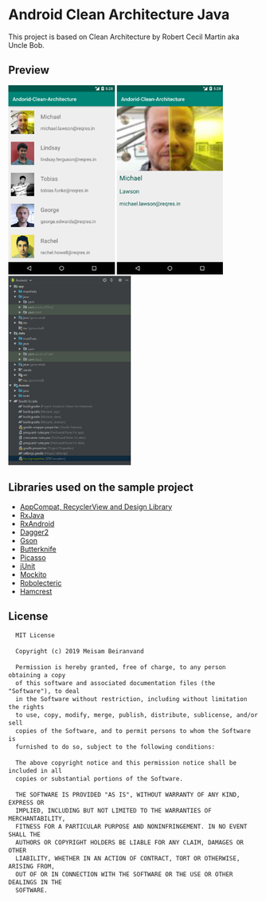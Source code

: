 # Android Clean Architecture Java
This project is based on Clean Architecture by Robert Cecil Martin aka Uncle Bob.
## Preview
<div>
<img src="screenshot_1.png" alt="preview" height="380">
<img src="screenshot_2.png" alt="preview" height="380">
<img src="screenshot_3.png" alt="preview" height="380">
</dive>

## Libraries used on the sample project
- [AppCompat, RecyclerView and Design Library](https://developer.android.com/topic/libraries/support-library/?hl=es)
- [RxJava](https://github.com/ReactiveX/Rxjava)
- [RxAndroid](https://github.com/ReactiveX/RxAndroid)
- [Dagger2](https://github.com/google/dagger)
- [Gson](https://github.com/google/gson)
- [Butterknife](https://github.com/JakeWharton/butterknife)
- [Picasso](https://github.com/square/picasso)
- [jUnit](https://developer.android.com/reference/junit/framework/package-summary.html?hl=es)
- [Mockito](https://site.mockito.org/)
- [Robolecteric](http://robolectric.org/)
- [Hamcrest](http://hamcrest.org/)


## License
      MIT License

      Copyright (c) 2019 Meisam Beiranvand

      Permission is hereby granted, free of charge, to any person obtaining a copy
      of this software and associated documentation files (the "Software"), to deal
      in the Software without restriction, including without limitation the rights
      to use, copy, modify, merge, publish, distribute, sublicense, and/or sell
      copies of the Software, and to permit persons to whom the Software is
      furnished to do so, subject to the following conditions:

      The above copyright notice and this permission notice shall be included in all
      copies or substantial portions of the Software.

      THE SOFTWARE IS PROVIDED "AS IS", WITHOUT WARRANTY OF ANY KIND, EXPRESS OR
      IMPLIED, INCLUDING BUT NOT LIMITED TO THE WARRANTIES OF MERCHANTABILITY,
      FITNESS FOR A PARTICULAR PURPOSE AND NONINFRINGEMENT. IN NO EVENT SHALL THE
      AUTHORS OR COPYRIGHT HOLDERS BE LIABLE FOR ANY CLAIM, DAMAGES OR OTHER
      LIABILITY, WHETHER IN AN ACTION OF CONTRACT, TORT OR OTHERWISE, ARISING FROM,
      OUT OF OR IN CONNECTION WITH THE SOFTWARE OR THE USE OR OTHER DEALINGS IN THE
      SOFTWARE.
